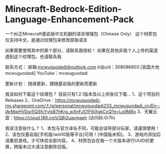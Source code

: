 # Minecraft-Bedrock-Edition-Language-Enhancement-Pack
一个纠正Minecraft基岩版中文机翻的语言增强包（Chinese Only）
这个材质包仅支持中文，是通过纹理包来修改原版语言


如果需要使用其中的某个部分，请联系我授权！
如果在其他非我个人上传的渠道遇到这个纹理包，也请联系我


联系方式：
邮箱:mcwuguodadi@outlook.com
b站uid：308086803 [吴国大地mcwuguodadi]
YouTube：mcwuguodadi


更新计划：
随缘更新，跟随基岩版的更新而更新


我该如何下载这个纹理包？
目前只有1.2.1版本及以上供各位下载...
1、这个项目的Releases
2、OneDrive：https://mcwuguodadi-my.sharepoint.com/:f:/g/personal/mcwuguodadi233_mcwuguodadi_cn/En--iArMwHVDur5QSfcYylsB7hKrg_wXnFJO1F6jXgkCcQ?e=Lq9M8x
3、天翼云盘：https://cloud.189.cn/t/QBj2uavmaeIr (访问码:0r7h)


我该注意些什么？
1、本包与官方译名不同，可能会误导部分玩家，请谨慎使用！
2、该包仅基岩版[手机版/win10版等平台]可用！[中国版未知]。
3、游戏内添加后请重启游戏，才可体验全部内容。
4、材质包会在每一个大版本进行UUID的更换，跨版本过大请注意删除旧版。
